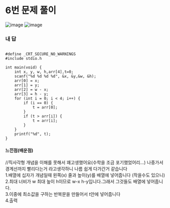 # 6번 문제 풀이
![image](https://user-images.githubusercontent.com/81015704/120474913-b6fda200-c3e3-11eb-88fe-86d51e6af9e8.png)
![image](https://user-images.githubusercontent.com/81015704/120474933-bc5aec80-c3e3-11eb-812f-661908444b6e.png)


### 내 답
<pre><code>
#define _CRT_SECURE_NO_WARNINGS
#include stdio.h

int main(void) {
	int x, y, w, h,arr[4],t=0;
	scanf("%d %d %d %d", &x, &y,&w, &h);
	arr[0] = x;
	arr[1] = y;
	arr[2] = w - x;
	arr[3] = h - y;
	for (int i = 0; i < 4; i++) {
		if (i == 0) {
			t = arr[0];
		}
		if (t > arr[i]) {
			t = arr[i];
		}
	}
	printf("%d", t);
}
</code></pre>


#### 느낀점(배운점)
//직사각형 개념을 이해를 못해서 꽤고생했어요(수학을 조금 포기했었어리...) 나중가서 경계선까지 빨리다는거 라고생각하니 나름 쉽게 다가간거 같습니다<br>
1.배열에 십자가 개념일때 왼쪽(x) 줄과 높이(y)를 배열에 넣어줍니다 (작을수도 있으니)<br>
2.최대 너비가 w 최대 높이 h이므로 w-x h-y입니다.그래서 그것들도 배열에 넣어줍니다.<br>
3.이중에 최소값을 구하는 반복문을 만들어서 t안에 넣어줍니다<br>
4.출력<br>

